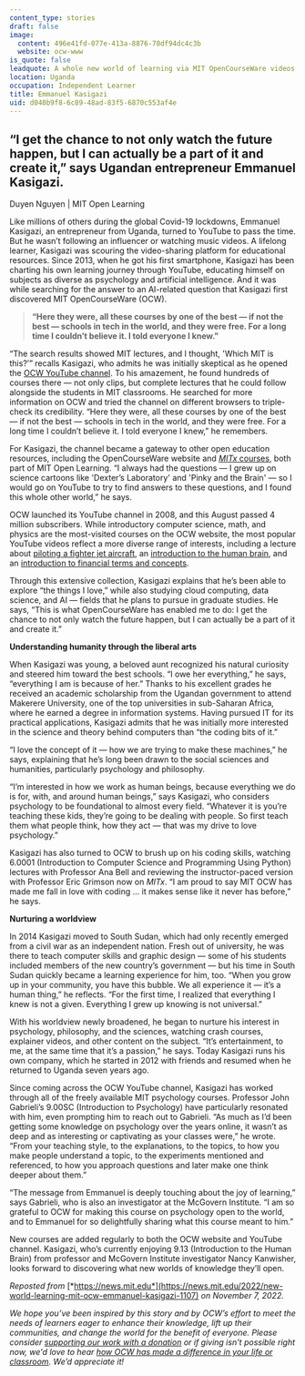 ```yaml
---
content_type: stories
draft: false
image:
  content: 496e41fd-077e-413a-8876-70df94dc4c3b
  website: ocw-www
is_quote: false
leadquote: A whole new world of learning via MIT OpenCourseWare videos
location: Uganda
occupation: Independent Learner
title: Emmanuel Kasigazi
uid: d040b9f8-6c89-48ad-83f5-6870c553af4e
---
```

## **“I get the chance to not only watch the future happen, but I can actually be a part of it and create it,” says Ugandan entrepreneur Emmanuel Kasigazi.**

Duyen Nguyen | MIT Open Learning

Like millions of others during the global Covid-19 lockdowns, Emmanuel Kasigazi, an entrepreneur from Uganda, turned to YouTube to pass the time. But he wasn’t following an influencer or watching music videos. A lifelong learner, Kasigazi was scouring the video-sharing platform for educational resources. Since 2013, when he got his first smartphone, Kasigazi has been charting his own learning journey through YouTube, educating himself on subjects as diverse as psychology and artificial intelligence. And it was while searching for the answer to an AI-related question that Kasigazi first discovered MIT OpenCourseWare (OCW).

> **“Here they were, all these courses by one of the best — if not the best — schools in tech in the world, and they were free. For a long time I couldn’t believe it. I told everyone I knew."**

“The search results showed MIT lectures, and I thought, 'Which MIT is this?’” recalls Kasigazi, who admits he was initially skeptical as he opened the [OCW YouTube channel](https://www.youtube.com/c/mitocw). To his amazement, he found hundreds of courses there — not only clips, but complete lectures that he could follow alongside the students in MIT classrooms. He searched for more information on OCW and tried the channel on different browsers to triple-check its credibility. “Here they were, all these courses by one of the best — if not the best — schools in tech in the world, and they were free. For a long time I couldn’t believe it. I told everyone I knew,” he remembers.

For Kasigazi, the channel became a gateway to other open education resources, including the OpenCourseWare website and [*MITx* courses](https://openlearning.mit.edu/courses-programs/mitx-courses?f%5B0%5D=course_availability%3A62), both part of MIT Open Learning. “I always had the questions — I grew up on science cartoons like 'Dexter’s Laboratory' and 'Pinky and the Brain' — so I would go on YouTube to try to find answers to these questions, and I found this whole other world,” he says.

OCW launched its YouTube channel in 2008, and this August passed 4 million subscribers. While introductory computer science, math, and physics are the most-visited courses on the OCW website, the most popular YouTube videos reflect a more diverse range of interests, including a lecture about [piloting a fighter jet aircraft](https://www.youtube.com/watch?v=n068fel-W9I), an [introduction to the human brain](https://www.youtube.com/watch?v=ba-HMvDn_vU), and an [introduction to financial terms and concepts](https://www.youtube.com/watch?v=wvXDB9dMdEo).

Through this extensive collection, Kasigazi explains that he’s been able to explore “the things I love,” while also studying cloud computing, data science, and AI — fields that he plans to pursue in graduate studies. He says, “This is what OpenCourseWare has enabled me to do: I get the chance to not only watch the future happen, but I can actually be a part of it and create it.”  

**Understanding humanity through the liberal arts**

When Kasigazi was young, a beloved aunt recognized his natural curiosity and steered him toward the best schools. “I owe her everything,” he says, “everything I am is because of her.” Thanks to his excellent grades he received an academic scholarship from the Ugandan government to attend Makerere University, one of the top universities in sub-Saharan Africa, where he earned a degree in information systems. Having pursued IT for its practical applications, Kasigazi admits that he was initially more interested in the science and theory behind computers than “the coding bits of it.”

“I love the concept of it — how we are trying to make these machines,” he says, explaining that he’s long been drawn to the social sciences and humanities, particularly psychology and philosophy.

“I’m interested in how we work as human beings, because everything we do is for, with, and around human beings,” says Kasigazi, who considers psychology to be foundational to almost every field. “Whatever it is you’re teaching these kids, they’re going to be dealing with people. So first teach them what people think, how they act — that was my drive to love psychology.”

Kasigazi has also turned to OCW to brush up on his coding skills, watching 6.0001 (Introduction to Computer Science and Programming Using Python) lectures with Professor Ana Bell and reviewing the instructor-paced version with Professor Eric Grimson now on *MITx*. “I am proud to say MIT OCW has made me fall in love with coding … it makes sense like it never has before,” he says.

**Nurturing a worldview**

In 2014 Kasigazi moved to South Sudan, which had only recently emerged from a civil war as an independent nation. Fresh out of university, he was there to teach computer skills and graphic design — some of his students included members of the new country’s government — but his time in South Sudan quickly became a learning experience for him, too. “When you grow up in your community, you have this bubble. We all experience it — it’s a human thing,” he reflects. “For the first time, I realized that everything I knew is not a given. Everything I grew up knowing is not universal.”

With his worldview newly broadened, he began to nurture his interest in psychology, philosophy, and the sciences, watching crash courses, explainer videos, and other content on the subject. “It’s entertainment, to me, at the same time that it’s a passion,” he says. Today Kasigazi runs his own company, which he started in 2012 with friends and resumed when he returned to Uganda seven years ago.

Since coming across the OCW YouTube channel, Kasigazi has worked through all of the freely available MIT psychology courses. Professor John Gabrieli’s 9.00SC (Introduction to Psychology) have particularly resonated with him, even prompting him to reach out to Gabrieli. “As much as I’d been getting some knowledge on psychology over the years online, it wasn’t as deep and as interesting or captivating as your classes were,” he wrote. “From your teaching style, to the explanations, to the topics, to how you make people understand a topic, to the experiments mentioned and referenced, to how you approach questions and later make one think deeper about them.”

“The message from Emmanuel is deeply touching about the joy of learning,” says Gabrieli, who is also an investigator at the McGovern Institute. “I am so grateful to OCW for making this course on psychology open to the world, and to Emmanuel for so delightfully sharing what this course meant to him.”

New courses are added regularly to both the OCW website and YouTube channel. Kasigazi, who’s currently enjoying 9.13 (Introduction to the Human Brain) from professor and McGovern Institute investigator Nancy Kanwisher, looks forward to discovering what new worlds of knowledge they’ll open.

*Reposted from* [*https://news.mit.edu*](https://news.mit.edu/2022/new-world-learning-mit-ocw-emmanuel-kasigazi-1107) *on November 7, 2022.*

*We hope you’ve been inspired by this story and by OCW’s effort to meet the needs of learners eager to enhance their knowledge, lift up their communities, and change the world for the benefit of everyone. Please consider* [*supporting our work with a donation*](https://giving.mit.edu/give/to/ocw/?utm_source=site&utm_medium=ocwstories&utm_campaign=donate&utm_content=kasigazi) *or if giving isn't possible right now, we'd love to hear* [*how OCW has made a difference in your life or classroom*](https://docs.google.com/forms/d/e/1FAIpQLSeOCsFXVDcpywyZ9isR1PJUFwmNhRKySDc7Vnja2JUKSeXl8Q/viewform)*.* *We’d appreciate it!*